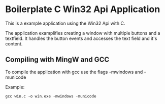 # Boilerplate C Win32 Api Application 

This is a example application using the Win32 Api with C. 

The application examplifies creating a window with multiple buttons and a textfield. It handles the button events and accesses the text field and it's content.

## Compiling with MingW and GCC 

To compile the application with gcc use the flags -mwindows and -municode

Example:

	gcc win.c -o win.exe -mwindows -municode
